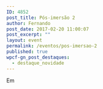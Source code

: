 ```yaml
---
ID: 4852
post_title: Pós-imersão 2
author: Fernando
post_date: 2017-02-20 11:00:07
post_excerpt: ""
layout: event
permalink: /eventos/pos-imersao-2
published: true
wpcf-gn_post_destaques:
  - destaque_novidade
---
```

Em
